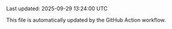 Last updated: 2025-09-29 13:24:00 UTC

This file is automatically updated by the GitHub Action workflow.
